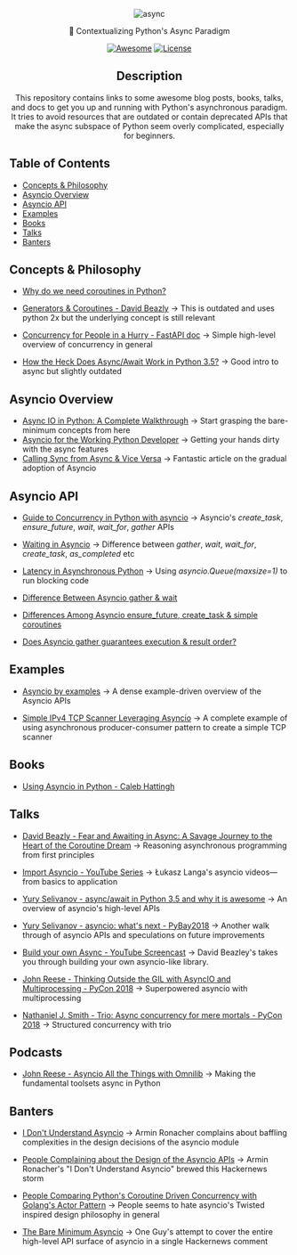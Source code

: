<div align="center">

![async](https://user-images.githubusercontent.com/30027932/114286121-d4fef400-9a7d-11eb-9e1c-34904ac79aa3.png)


🔰 Contextualizing Python's Async Paradigm

[![Awesome](https://awesome.re/badge-flat.svg)](https://awesome.re)
[![License](https://img.shields.io/cocoapods/l/AFNetworking?style=flat-square)](https://github.com/rednafi/think-asyncio/blob/master/LICENSE)

</div>


<div align="center">

## Description

This repository contains links to some awesome blog posts, books, talks, and docs to get you up and running with Python's asynchronous paradigm. It tries to avoid resources that are outdated or contain deprecated APIs that make the async subspace of Python seem overly complicated, especially for beginners.

</div>

## Table of Contents

* [Concepts &amp; Philosophy](#concepts--philosophy)
* [Asyncio Overview](#asyncio-overview)
* [Asyncio API](#asyncio-api)
* [Examples](#examples)
* [Books](#books)
* [Talks](#talks)
* [Banters](#banters)

## Concepts & Philosophy

* [Why do we need coroutines in Python?](https://stackoverflow.com/questions/40925797/why-do-we-need-coroutines-in-python)
* [Generators & Coroutines - David Beazly](http://www.dabeaz.com/coroutines/Coroutines.pdf) -> This is outdated and uses python 2x but the underlying concept is still relevant


* [Concurrency for People in a Hurry - FastAPI doc](https://fastapi.tiangolo.com/async/) -> Simple high-level overview of concurrency in general
* [How the Heck Does Async/Await Work in Python 3.5?](https://snarky.ca/how-the-heck-does-async-await-work-in-python-3-5/) -> Good intro to async but slightly outdated


## Asyncio Overview

* [Async IO in Python: A Complete Walkthrough](https://realpython.com/async-io-python/) -> Start grasping the bare-minimum concepts from here
* [Asyncio for the Working Python Developer](https://yeray.dev/python/asyncio/asyncio-for-the-working-python-developer) -> Getting your hands dirty with the async features
* [Calling Sync from Async & Vice Versa](https://www.aeracode.org/2018/02/19/python-async-simplified/) -> Fantastic article on the gradual adoption of Asyncio


## Asyncio API

* [Guide to Concurrency in Python with asyncio](https://www.integralist.co.uk/posts/python-asyncio/#gather) -> Asyncio's *create_task*, *ensure_future*, *wait*, *wait_for*, *gather* APIs

* [Waiting in Asyncio](https://hynek.me/articles/waiting-in-asyncio/) -> Difference between *gather*, *wait*, *wait_for*, *create_task*, *as_completed* etc

* [Latency in Asynchronous Python](https://nullprogram.com/blog/2020/05/24/) -> Using *asyncio.Queue(maxsize=1)* to run blocking code

* [Difference Between Asyncio gather & wait](https://stackoverflow.com/questions/42231161/asyncio-gather-vs-asyncio-wait#:~:text=gather%20mainly%20focuses%20on%20gathering,just%20waits%20on%20the%20futures.)

* [Differences Among Asyncio ensure_future, create_task & simple coroutines](https://stackoverflow.com/questions/36342899/asyncio-ensure-future-vs-baseeventloop-create-task-vs-simple-coroutine#:~:text=ensure_future%20is%20a%20method%20to,implement%20this%20function%20different%20ways.)

* [Does Asyncio gather guarantees execution & result order?](https://stackoverflow.com/questions/54668701/asyncio-gather-scheduling-order-guarantee#:~:text=Yes%2C%20at%20least%20from%20the,of%20them%20one%20by%20one.)


## Examples

* [Asyncio by examples](https://www.pythonsheets.com/notes/python-asyncio.html#) -> A dense example-driven overview of the Asyncio APIs

* [Simple IPv4 TCP Scanner Leveraging Asyncio](https://github.com/rednafi/tcp-port-scanner) -> A complete example of using asynchronous producer-consumer pattern to create a simple TCP scanner


## Books

* [Using Asyncio in Python - Caleb Hattingh](https://www.goodreads.com/book/show/50083143-using-asyncio-in-python?ac=1&from_search=true&qid=Ozrygzthcs&rank=3)

## Talks

* [David Beazly - Fear and Awaiting in Async: A Savage Journey to the Heart of the Coroutine Dream](https://www.youtube.com/watch?v=E-1Y4kSsAFc&list=RDQMFa6jr3zatoc&index=3) -> Reasoning asynchronous programming from first principles

* [Import Asyncio - YouTube Series](https://www.youtube.com/watch?v=Xbl7XjFYsN4&t=18s) -> Łukasz Langa's asyncio videos—from basics to application

* [Yury Selivanov - async/await in Python 3.5 and why it is awesome](https://www.youtube.com/watch?v=m28fiN9y_r8&t=1s) -> An overview of asyncio's high-level APIs

* [Yury Selivanov - asyncio: what's next - PyBay2018](https://www.youtube.com/watch?v=vem5GHboRNM) -> Another walk through of asyncio APIs and speculations on future improvements

* [Build your own Async - YouTube Screencast](https://www.youtube.com/watch?v=Y4Gt3Xjd7G8) -> David Beazley's takes you through building your own asyncio-like library.

* [John Reese - Thinking Outside the GIL with AsyncIO and Multiprocessing - PyCon 2018](https://www.youtube.com/watch?v=0kXaLh8Fz3k&t=125s) -> Superpowered asyncio with multiprocessing

* [Nathaniel J. Smith - Trio: Async concurrency for mere mortals - PyCon 2018](https://www.youtube.com/watch?v=oLkfnc_UMcE&t=76s) -> Structured concurrency with trio

## Podcasts

* [John Reese - Asyncio All the Things with Omnilib](https://talkpython.fm/episodes/show/304/asyncio-all-the-things-with-omnilib) -> Making the fundamental toolsets async in Python


## Banters

* [I Don't Understand Asyncio](https://lucumr.pocoo.org/2016/10/30/i-dont-understand-asyncio/) -> Armin Ronacher complains about baffling complexities in the design decisions of the asyncio module

* [People Complaining about the Design of the Asyncio APIs](https://news.ycombinator.com/item?id=12829759) -> Armin Ronacher's "I Don't Understand Asyncio" brewed this Hackernews storm

* [People Comparing Python's Coroutine Driven Concurrency with Golang's Actor Pattern](https://news.ycombinator.com/item?id=23289563) -> People seems to hate asyncio's Twisted inspired design philosophy in general

* [The Bare Minimum Asyncio](https://news.ycombinator.com/item?id=17714304) -> One Guy's attempt to cover the entire high-level API surface of asyncio in a single Hackernews comment

